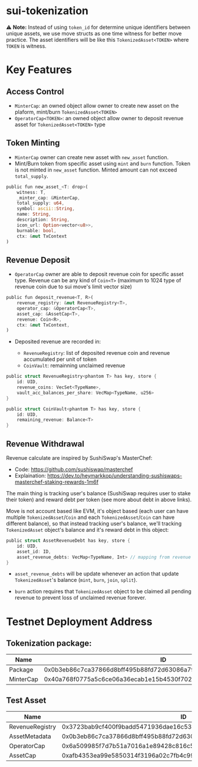 # sui-tokenization

⚠️ **Note:** Instead of using `token_id` for determine unique identifiers between unique assets, we use move structs as one time witness for better move practice. The asset identifiers will be like this `TokenizedAsset<TOKEN>` where `TOKEN` is witness.

# Key Features

## Access Control

-   `MinterCap`: an owned object allow owner to create new asset on the plaform, mint/burn `TokenizedAsset<TOKEN>`
-   `OperatorCap<TOKEN>`: an owned object allow owner to deposit revenue asset for `TokenizedAsset<TOKEN>` type

## Token Minting

-   `MinterCap` owner can create new asset with `new_asset` function.
-   Mint/Burn token from specific asset using `mint` and `burn` function. Token is not minted in `new_asset` function. Minted amount can not exceed `total_supply`.

```rust
public fun new_asset_<T: drop>(
    witness: T,
    _minter_cap: &MinterCap,
    total_supply: u64,
    symbol: ascii::String,
    name: String,
    description: String,
    icon_url: Option<vector<u8>>,
    burnable: bool,
    ctx: &mut TxContext
)
```

## Revenue Deposit

-   `OperatorCap` owner are able to deposit revenue coin for specific asset type. Revenue can be any kind of `Coin<T>` (maximum to 1024 type of revenue coin due to sui move's limit vector size)

```rust
public fun deposit_revenue<T, R>(
    revenue_registry: &mut RevenueRegistry<T>,
    operator_cap: &OperatorCap<T>,
    asset_cap: &AssetCap<T>,
    revenue: Coin<R>,
    ctx: &mut TxContext,
)
```

-   Deposited revenue are recorded in:

    -   `RevenueRegistry`: list of deposited revenue coin and revenue accumulated per unit of token
    -   `CoinVault`: remainning unclaimed revenue

```rust
public struct RevenueRegistry<phantom T> has key, store {
    id: UID,
    revenue_coins: VecSet<TypeName>,
    vault_acc_balances_per_share: VecMap<TypeName, u256>
}

public struct CoinVault<phantom T> has key, store {
    id: UID,
    remaining_revenue: Balance<T>
}
```

## Revenue Withdrawal

Revenue calculate are inspired by SushiSwap's MasterChef:

-   Code: https://github.com/sushiswap/masterchef
-   Explaination: https://dev.to/heymarkkop/understanding-sushiswaps-masterchef-staking-rewards-1m6f

The main thing is tracking user's balance (SushiSwap requires user to stake their token) and reward debt per token (see more about debt in above links).

Move is not account based like EVM, it's object based (each user can have multiple `TokenizedAsset`/`Coin` and each `TokenizedAsset`/`Coin` can have different balance), so that instead tracking user's balance, we'll tracking `TokenizedAsset` object's balance and it's reward debt in this object:

```rust
public struct AssetRevenueDebt has key, store {
    id: UID,
    asset_id: ID,
    asset_revenue_debts: VecMap<TypeName, Int> // mapping from revenue token type to debt
}
```

-   `asset_revenue_debts` will be update whenever an action that update `TokenizedAsset`'s balance (`mint`, `burn`, `join`, `split`).

-   `burn` action requires that `TokenizedAsset` object to be claimed all pending revenue to prevent loss of unclaimed revenue forever.

# Testnet Deployment Address

## Tokenization package:

| Name      | ID                                                                 |
| --------- | ------------------------------------------------------------------ |
| Package   | 0x0b3eb86c7ca37866d8bff495b88fd72d63086a79c132cab12f616aa9b1c002ce |
| MinterCap | 0x40a768f0775a5c6ce06a36ecab1e15b4530f702f724ee2433af715b353053992 |

## Test Asset

| Name            | ID                                                                 |
| --------------- | ------------------------------------------------------------------ |
| RevenueRegistry | 0x3723bab9cf400f9badd5471936dae16c538693e062c5c975410b0e253a818d90 |
| AssetMetadata   | 0x0b3eb86c7ca37866d8bff495b88fd72d63086a79c132cab12f616aa9b1c002ce |
| OperatorCap     | 0x6a509985f7d7b51a7016a1e89428c816c51f452177479c1138a6b288e207197d |
| AssetCap        | 0xafb4353ea99e5850314f3196a02c7fb4c99d2767344c502b3941fa4baef9c56d |
